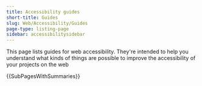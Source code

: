 ```yaml
---
title: Accessibility guides
short-title: Guides
slug: Web/Accessibility/Guides
page-type: listing-page
sidebar: accessibilitysidebar
---
```


This page lists guides for web accessibility.
They're intended to help you understand what kinds of things are possible to improve the accessibility of your projects on the web

{{SubPagesWithSummaries}}
